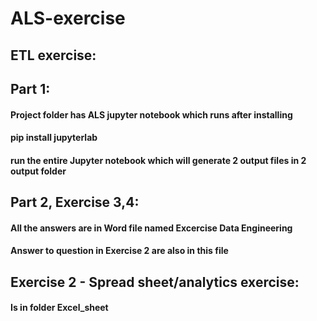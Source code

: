 # ALS-exercise

## ETL exercise:
## Part 1:
#### Project folder has ALS jupyter notebook which runs after installing
#### pip install jupyterlab
#### run the entire Jupyter notebook which will generate 2 output files in 2 output folder

## Part 2, Exercise 3,4:
#### All the answers are in Word file named Excercise Data Engineering
#### Answer to question in Exercise 2 are also in this file

## Exercise 2 - Spread sheet/analytics exercise:
#### Is in folder Excel_sheet